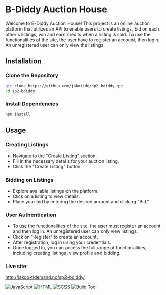 # B-Diddy Auction House

Welcome to B-Diddy Auction House! This project is an online auction platform that utilizes an API to enable users to create listings, bid on each other's listings, win and earn credits when a listing is sold.
To use the functionalities of the site, the user have to register an account, then login. An unregistered user can only view the listings. 

## Installation

### Clone the Repository

```bash
git clone https://github.com/jakotide/sp2-bdiddy.git
cd sp2-bdiddy
```
### Install Dependencies
```bash
npm install
```
## Usage
### Creating Listings
- Navigate to the "Create Listing" section.
- Fill in the necessary details for your auction listing.
- Click the "Create Listing" button.
  
### Bidding on Listings
- Explore available listings on the platform.
- Click on a listing to view details.
- Place your bid by entering the desired amount and clicking "Bid."

### User Authentication
- To use the functionalities of the site, the user must register an account and then log in. An unregistered user can only view listings.
- Click on "Register" to create an account.
- After registration, log in using your credentials.
- Once logged in, you can access the full range of functionalities, including creating listings, view profile and bidding.

### Live site:
http://jakob-tidemand.no/sp2-bdiddy/



[![JavaScript](https://img.shields.io/badge/Language-JavaScript-yellow.svg)](https://www.javascript.com/)
[![HTML](https://img.shields.io/badge/Language-HTML-orange.svg)](https://developer.mozilla.org/en-US/docs/Web/HTML)
[![SCSS](https://img.shields.io/badge/Styles-SCSS-pink.svg)](https://sass-lang.com/)
[![Build Tool](https://img.shields.io/badge/Build%20Tool-Vite-green.svg)](https://vitejs.dev/)



